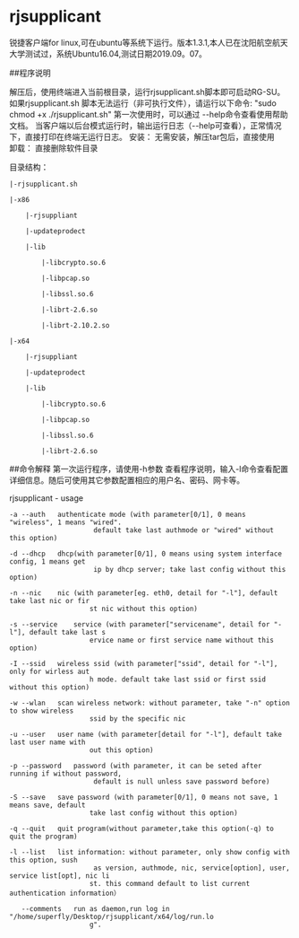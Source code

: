 # rjsupplicant
锐捷客户端for linux,可在ubuntu等系统下运行。版本1.3.1,本人已在沈阳航空航天大学测试过，系统Ubuntu16.04,测试日期2019.09。07。

##程序说明

解压后，使用终端进入当前根目录，运行rjsupplicant.sh脚本即可启动RG-SU。
	如果rjsupplicant.sh 脚本无法运行（非可执行文件），请运行以下命令: "sudo chmod +x ./rjsupplicant.sh"
	第一次使用时，可以通过 --help命令查看使用帮助文档。
	当客户端以后台模式运行时，输出运行日志（--help可查看），正常情况下，直接打印在终端无运行日志。
安装：
	无需安装，解压tar包后，直接使用	
卸载：
	直接删除软件目录
	
目录结构：

	|-rjsupplicant.sh
	
	|-x86
	
		|-rjsuppliant
		
		|-updateprodect
		
		|-lib
		
			|-libcrypto.so.6
			
			|-libpcap.so
			
			|-libssl.so.6
			
			|-librt-2.6.so
			
			|-librt-2.10.2.so
			
	|-x64
	
		|-rjsuppliant
		
		|-updateprodect
		
		|-lib
		
			|-libcrypto.so.6
			
			|-libpcap.so
			
			|-libssl.so.6
			
			|-librt-2.6.so
			
      
##命令解释
第一次运行程序，请使用-h参数 查看程序说明，输入-l命令查看配置详细信息。随后可使用其它参数配置相应的用户名、密码、网卡等。

rjsupplicant - usage  

	-a --auth	authenticate mode (with parameter[0/1], 0 means "wireless", 1 means "wired".
                         default take last authmode or "wired" without this option)  
			 
	-d --dhcp	dhcp(with parameter[0/1], 0 means using system interface config, 1 means get
                         ip by dhcp server; take last config without this option)  
			 
	-n --nic	nic (with parameter[eg. eth0, detail for "-l"], default take last nic or fir
                        st nic without this option)  
			
	-s --service	service (with parameter["servicename", detail for "-l"], default take last s
                        ervice name or first service name without this option)
			
	-I --ssid	wireless ssid (with parameter["ssid", detail for "-l"], only for wirless aut
                        h mode. default take last ssid or first ssid without this option)
			
	-w --wlan	scan wireless network: without parameter, take "-n" option to show wireless 
                        ssid by the specific nic
			
	-u --user	user name (with parameter[detail for "-l"], default take last user name with
                        out this option)
			
	-p --password	password (with parameter, it can be seted after running if without password,
                         default is null unless save password before)
			 
	-S --save	save password (with parameter[0/1], 0 means not save, 1 means save, default 
                        take last config without this option)
			
	-q --quit	quit program(without parameter,take this option(-q) to quit the program)
	
	-l --list	list information: without parameter, only show config with this option, sush
                         as version, authmode, nic, service[option], user, service list[opt], nic li
                        st. this command default to list current authentication information）
			
	   --comments	run as daemon,run log in "/home/superfly/Desktop/rjsupplicant/x64/log/run.lo
                        g".
